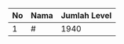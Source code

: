 | No | Nama            | Jumlah Level |
|----|-----------------|--------------|
| 1  | #    |    1940        |
